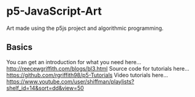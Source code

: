 # p5-JavaScript-Art
Art made using the p5js project and algorithmic programming.

## Basics
You can get an introduction for what you need here... http://reecewgriffith.com/blogs/bl3.html
Source code for tutorials here... https://github.com/rgriffith98/p5-Tutorials
Video tutorials here... https://www.youtube.com/user/shiffman/playlists?shelf_id=14&sort=dd&view=50
